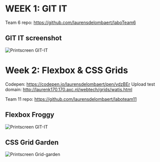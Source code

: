 # WEEK 1: GIT IT

Team 6 repo: https://github.com/laurensdelombaert/laboTeam6

## GIT IT screenshot

![Printscreen GIT-IT](http://laurenk170.170.axc.nl/webtech/gitit.png)

# Week 2: Flexbox & CSS Grids

Codepen: https://codepen.io/laurensdelombaert/pen/vdzBEr
Upload test domain: http://laurenk170.170.axc.nl/webtech/grids/watis.html

Team 11 repo: https://github.com/laurensdelombaert/laboteam11

## Flexbox Froggy

![Printscreen GIT-IT](http://laurenk170.170.axc.nl/webtech/froggy.png)

## CSS Grid Garden

![Printscreen Grid-garden](http://laurenk170.170.axc.nl/webtech/grid.png)